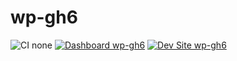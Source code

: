 # wp-gh6

![CI none](https://img.shields.io/badge/ci-none-orange.svg)
[![Dashboard wp-gh6](https://img.shields.io/badge/dashboard-wp_gh6-yellow.svg)](https://dashboard.pantheon.io/sites/17dbf80e-3443-40cd-b415-08b44aae42d0#dev/code)
[![Dev Site wp-gh6](https://img.shields.io/badge/site-wp_gh6-blue.svg)](http://dev-wp-gh6.pantheonsite.io/)